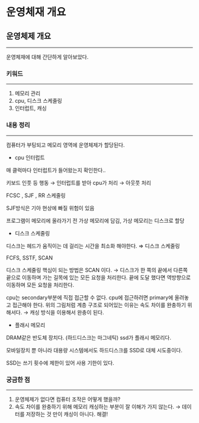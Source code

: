 # 운영체재 개요

## 운영체제 개요

---

운영체재에 대해 간단하게 알아보았다.

### 키워드

---

1. 메모리 관리
2. cpu, 디스크 스케줄링
3. 인터럽트, 캐싱

### 내용 정리

---

컴퓨터가 부팅되고 메모리 영역에 운영체제가 할당된다. 

- cpu 인터럽트

매 클럭마다 인터럽트가 들어왔는지 확인한다..

키보드 인풋 등 행동 → 인터럽트를 받아 cpu가 처리 → 아웃풋 처리

FCSC , SJF , RR  스케줄링

SJF방식은 기아 현상에 빠질 위험이 있음

프로그램이 메모리에 올라가기 전 가상 메모리에 담김, 가상 메모리는 디스크로 할당

- 디스크 스케줄링

디스크는 헤드가 움직이는 데 걸리는 시간을 최소화 해야한다. ⇒ 디스크 스케줄링

FCFS, SSTF, SCAN

디스크 스케줄링 핵심이 되는 방법은 SCAN 이다.
→ 디스크가 한 쪽의 끝에서 다른쪽 끝으로 이동하며 가는 길목에 있는 모든 요청을 처리한다. 끝에 도달 했다면 역방향으로 이동하며 모든 요청을 처리한다.


cpu는 secondary부분에 직접 접근할 수 없다. cpu에 접근하려면 primary에 올려놓고 접근해야 한다.
위의 그림처럼 계층 구조로 되어있는 이유는 속도 차이를 완충하기 위해서다.
→ 캐싱 방식을 이용해서 완충이 된다.

- 플래시 메모리

DRAM같은 반도체 장치다. (하드디스크는 마그네틱)
ssd가 플래시 메모리다. 

모바일장치 뿐 아니라 대용량 시스템에서도 하드디스크를 SSD로 대체 시도중이다.

SSD는 쓰기 횟수에 제한이 있어 사용 기한이 있다.

### 궁금한 점

---

1. 운영체제가 없다면 컴퓨터 조작은 어떻게 했을까? 
2. 속도 차이를 완충하기 위해 메모리 캐싱하는  부분이 잘 이해가 가지 않는다.
→ 데이터를 저장하는 것 만이 캐싱이 아니다. 해결!

